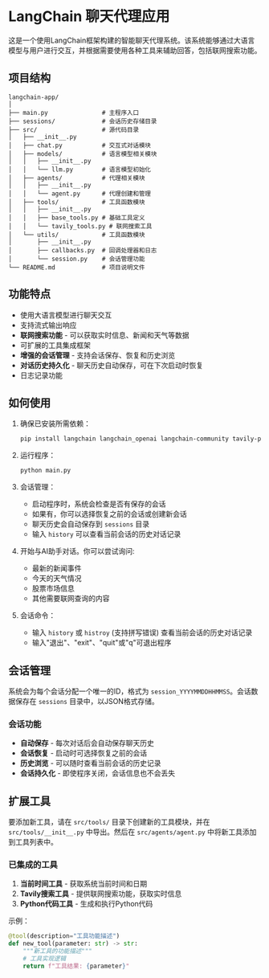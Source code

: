 # LangChain 聊天代理应用

这是一个使用LangChain框架构建的智能聊天代理系统。该系统能够通过大语言模型与用户进行交互，并根据需要使用各种工具来辅助回答，包括联网搜索功能。

## 项目结构

```
langchain-app/
│
├── main.py               # 主程序入口
├── sessions/             # 会话历史存储目录
├── src/                  # 源代码目录
│   ├── __init__.py
│   ├── chat.py           # 交互式对话模块
│   ├── models/           # 语言模型相关模块
│   │   ├── __init__.py
│   │   └── llm.py        # 语言模型初始化
│   ├── agents/           # 代理相关模块
│   │   ├── __init__.py
│   │   └── agent.py      # 代理创建和管理
│   ├── tools/            # 工具函数模块
│   │   ├── __init__.py
│   │   ├── base_tools.py # 基础工具定义
│   │   └── tavily_tools.py # 联网搜索工具
│   └── utils/            # 工具函数模块
│       ├── __init__.py
│       ├── callbacks.py  # 回调处理器和日志
│       └── session.py    # 会话管理功能
└── README.md             # 项目说明文件
```

## 功能特点

- 使用大语言模型进行聊天交互
- 支持流式输出响应
- **联网搜索功能** - 可以获取实时信息、新闻和天气等数据
- 可扩展的工具集成框架
- **增强的会话管理** - 支持会话保存、恢复和历史浏览
- **对话历史持久化** - 聊天历史自动保存，可在下次启动时恢复
- 日志记录功能

## 如何使用

1. 确保已安装所需依赖：
   ```bash
   pip install langchain langchain_openai langchain-community tavily-python
   ```

2. 运行程序：
   ```bash
   python main.py
   ```

3. 会话管理：
   - 启动程序时，系统会检查是否有保存的会话
   - 如果有，你可以选择恢复之前的会话或创建新会话
   - 聊天历史会自动保存到 `sessions` 目录
   - 输入 `history` 可以查看当前会话的历史对话记录

4. 开始与AI助手对话。你可以尝试询问:
   - 最新的新闻事件
   - 今天的天气情况
   - 股票市场信息
   - 其他需要联网查询的内容

5. 会话命令：
   - 输入 `history` 或 `histroy` (支持拼写错误) 查看当前会话的历史对话记录
   - 输入"退出"、"exit"、"quit"或"q"可退出程序

## 会话管理

系统会为每个会话分配一个唯一的ID，格式为 `session_YYYYMMDDHHMMSS`。会话数据保存在 `sessions` 目录中，以JSON格式存储。

### 会话功能

- **自动保存** - 每次对话后会自动保存聊天历史
- **会话恢复** - 启动时可选择恢复之前的会话
- **历史浏览** - 可以随时查看当前会话的历史记录
- **会话持久化** - 即使程序关闭，会话信息也不会丢失

## 扩展工具

要添加新工具，请在 `src/tools/` 目录下创建新的工具模块，并在 `src/tools/__init__.py` 中导出。然后在 `src/agents/agent.py` 中将新工具添加到工具列表中。

### 已集成的工具
1. **当前时间工具** - 获取系统当前时间和日期
2. **Tavily搜索工具** - 提供联网搜索功能，获取实时信息
3. **Python代码工具** - 生成和执行Python代码

示例：
```python
@tool(description="工具功能描述")
def new_tool(parameter: str) -> str:
    """新工具的功能描述"""
    # 工具实现逻辑
    return f"工具结果: {parameter}"
``` 